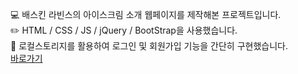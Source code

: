 :computer: 배스킨 라빈스의 아이스크림 소개 웹페이지를 제작해본 프로젝트입니다.<br>
:pencil2: HTML / CSS / JS / jQuery / BootStrap을 사용했습니다.<br>
:key: 로컬스토리지를 활용하여 로그인 및 회원가입 기능을 간단히 구현했습니다.<br>
<a href="https://ssongmi.github.io/BaskinRobbins_Web_Project/">바로가기</a>
